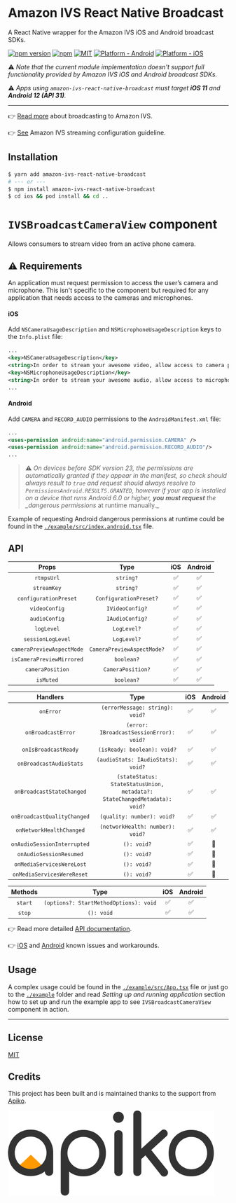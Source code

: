 # **Amazon IVS React Native Broadcast**

A React Native wrapper for the Amazon IVS iOS and Android broadcast SDKs.

[![npm version](https://badge.fury.io/js/amazon-ivs-react-native-broadcast.svg)](https://www.npmjs.com/package/amazon-ivs-react-native-broadcast)
[![npm](https://img.shields.io/npm/dt/amazon-ivs-react-native-broadcast.svg)](https://www.npmjs.com/package/amazon-ivs-react-native-broadcast)
[![MIT](https://img.shields.io/dub/l/vibe-d.svg)](https://opensource.org/licenses/MIT)
[![Platform - Android](https://img.shields.io/badge/platform-Android-3ddc84.svg?style=flat&logo=android)](https://www.android.com)
[![Platform - iOS](https://img.shields.io/badge/platform-iOS-000.svg?style=flat&logo=apple)](https://developer.apple.com/ios)

⚠️ _Note that the current module implementation doesn't support full functionality provided by Amazon IVS iOS and Android broadcast SDKs._

⚠️ _Apps using `amazon-ivs-react-native-broadcast` must target **iOS 11** and **Android 12 (API 31)**._

---

👉 [Read more](https://docs.aws.amazon.com/ivs/latest/userguide/broadcast.html) about broadcasting to Amazon IVS.

👉 [See](https://docs.aws.amazon.com/ivs/latest/userguide/streaming-config.html) Amazon IVS streaming configuration guideline.

## Installation

```sh
$ yarn add amazon-ivs-react-native-broadcast
# --- or ---
$ npm install amazon-ivs-react-native-broadcast
$ cd ios && pod install && cd ..
```

# `IVSBroadcastCameraView` component

Allows consumers to stream video from an active phone camera.

## ⚠️ Requirements

An application must request permission to access the user’s camera and microphone. This isn't specific to the component but required for any application that needs access to the cameras and microphones.

#### **iOS**

Add `NSCameraUsageDescription` and `NSMicrophoneUsageDescription` keys to the `Info.plist` file:

```xml
...
<key>NSCameraUsageDescription</key>
<string>In order to stream your awesome video, allow access to camera please</string>
<key>NSMicrophoneUsageDescription</key>
<string>In order to stream your awesome audio, allow access to microphone please</string>
...
```

#### **Android**

Add `CAMERA` and `RECORD_AUDIO` permissions to the `AndroidManifest.xml` file:

```xml
...
<uses-permission android:name="android.permission.CAMERA" />
<uses-permission android:name="android.permission.RECORD_AUDIO"/>
...
```

> ⚠️ _On devices before SDK version 23, the permissions are automatically granted if they appear in the manifest, so check should always result to `true` and request should always resolve to `PermissionsAndroid.RESULTS.GRANTED`, however if your app is installed on a device that runs Android 6.0 or higher, **you must request** the \_dangerous permissions_ at runtime manually.\_

Example of requesting Android dangerous permissions at runtime could be found in the [`./example/src/index.android.tsx`](./example/src/index.android.tsx) file.

## API

|           Props           |            Type            | iOS | Android |
| :-----------------------: | :------------------------: | :-: | :-----: |
|        `rtmpsUrl`         |         `string?`          | ✅  |   ✅    |
|        `streamKey`        |         `string?`          | ✅  |   ✅    |
|   `configurationPreset`   |   `ConfigurationPreset?`   | ✅  |   ✅    |
|       `videoConfig`       |      `IVideoConfig?`       | ✅  |   ✅    |
|       `audioConfig`       |      `IAudioConfig?`       | ✅  |   ✅    |
|        `logLevel`         |        `LogLevel?`         | ✅  |   ✅    |
|     `sessionLogLevel`     |        `LogLevel?`         | ✅  |   ✅    |
| `cameraPreviewAspectMode` | `CameraPreviewAspectMode?` | ✅  |   ✅    |
| `isCameraPreviewMirrored` |         `boolean?`         | ✅  |   ✅    |
|     `cameraPosition`      |     `CameraPosition?`      | ✅  |   ✅    |
|         `isMuted`         |         `boolean?`         | ✅  |   ✅    |

|          Handlers           |                                   Type                                    | iOS | Android |
| :-------------------------: | :-----------------------------------------------------------------------: | :-: | :-----: |
|          `onError`          |                      `(errorMessage: string): void?`                      | ✅  |   ✅    |
|     `onBroadcastError`      |                 `(error: IBroadcastSessionError): void?`                  | ✅  |   ✅    |
|    `onIsBroadcastReady`     |                        `(isReady: boolean): void?`                        | ✅  |   ✅    |
|   `onBroadcastAudioStats`   |                    `(audioStats: IAudioStats): void?`                     | ✅  |   ✅    |
|  `onBroadcastStateChanged`  | `(stateStatus: StateStatusUnion, metadata?: StateChangedMetadata): void?` | ✅  |   ✅    |
| `onBroadcastQualityChanged` |                        `(quality: number): void?`                         | ✅  |   ✅    |
|  `onNetworkHealthChanged`   |                     `(networkHealth: number): void?`                      | ✅  |   ✅    |
| `onAudioSessionInterrupted` |                                `(): void?`                                | ✅  |   🚫    |
|   `onAudioSessionResumed`   |                                `(): void?`                                | ✅  |   🚫    |
|  `onMediaServicesWereLost`  |                                `(): void?`                                | ✅  |   🚫    |
| `onMediaServicesWereReset`  |                                `(): void?`                                | ✅  |   🚫    |

| Methods |                  Type                  | iOS | Android |
| :-----: | :------------------------------------: | :-: | :-----: |
| `start` | `(options?: StartMethodOptions): void` | ✅  |   ✅    |
| `stop`  |               `(): void`               | ✅  |   ✅    |

👉 Read more detailed [API documentation](docs/api-documentation.md).

👉 [iOS](https://docs.aws.amazon.com/ivs/latest/userguide/broadcast-ios.html#broadcast-ios-issues) and [Android](https://docs.aws.amazon.com/ivs/latest/userguide/broadcast-android.html#broadcast-android-issues) known issues and workarounds.

## Usage

A complex usage could be found in the [`./example/src/App.tsx`](./example/src/App.tsx) file or just go to the [`./example`](./example/) folder and read _Setting up and running application_ section how to set up and run the example app to see `IVSBroadcastCameraView` component in action.

---

## License

[MIT](LICENSE)

## Credits

This project has been built and is maintained thanks to the support from [Apiko](https://apiko.com/).

<img alt="Apiko" src="./assets/ApikoLogo.png"/>
